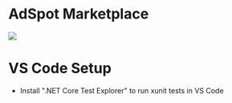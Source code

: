 # AdSpot Marketplace

![](https://github.com/SEG4900-Capstone-Group-T88/AdSpot-Marketplace-Server/actions/workflows/dotnet.yml/badge.svg)


# VS Code Setup
- Install ".NET Core Test Explorer" to run xunit tests in VS Code